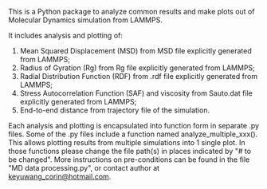 This is a Python package to analyze common results and make plots out of Molecular Dynamics simulation from LAMMPS.

It includes analysis and plotting of:
  1. Mean Squared Displacement (MSD) from MSD file explicitly generated from LAMMPS;
  2. Radius of Gyration (Rg) from Rg file explicitly generated from LAMMPS;
  3. Radial Distribution Function (RDF) from .rdf file explicitly generated from LAMMPS;
  4. Stress Autocorrelation Function (SAF) and viscosity from Sauto.dat file explicitly generated from LAMMPS;
  5. End-to-end distance from trajectory file of the simulation.

Each analysis and plotting is encapsulated into function form in separate .py files.
Some of the .py files include a function named analyze_multiple_xxx(). This allows plotting results from multiple simulations into 1 single plot. In those functions please change the file path(s) in places indicated by "# to be changed".
More instructions on pre-conditions can be found in the file "MD data processing.py", or contact author at keyuwang_corin@hotmail.com.
